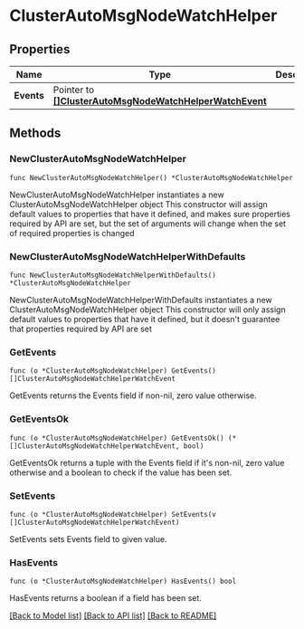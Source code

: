 # ClusterAutoMsgNodeWatchHelper

## Properties

Name | Type | Description | Notes
------------ | ------------- | ------------- | -------------
**Events** | Pointer to [**[]ClusterAutoMsgNodeWatchHelperWatchEvent**](ClusterAutoMsgNodeWatchHelperWatchEvent.md) |  | [optional] 

## Methods

### NewClusterAutoMsgNodeWatchHelper

`func NewClusterAutoMsgNodeWatchHelper() *ClusterAutoMsgNodeWatchHelper`

NewClusterAutoMsgNodeWatchHelper instantiates a new ClusterAutoMsgNodeWatchHelper object
This constructor will assign default values to properties that have it defined,
and makes sure properties required by API are set, but the set of arguments
will change when the set of required properties is changed

### NewClusterAutoMsgNodeWatchHelperWithDefaults

`func NewClusterAutoMsgNodeWatchHelperWithDefaults() *ClusterAutoMsgNodeWatchHelper`

NewClusterAutoMsgNodeWatchHelperWithDefaults instantiates a new ClusterAutoMsgNodeWatchHelper object
This constructor will only assign default values to properties that have it defined,
but it doesn't guarantee that properties required by API are set

### GetEvents

`func (o *ClusterAutoMsgNodeWatchHelper) GetEvents() []ClusterAutoMsgNodeWatchHelperWatchEvent`

GetEvents returns the Events field if non-nil, zero value otherwise.

### GetEventsOk

`func (o *ClusterAutoMsgNodeWatchHelper) GetEventsOk() (*[]ClusterAutoMsgNodeWatchHelperWatchEvent, bool)`

GetEventsOk returns a tuple with the Events field if it's non-nil, zero value otherwise
and a boolean to check if the value has been set.

### SetEvents

`func (o *ClusterAutoMsgNodeWatchHelper) SetEvents(v []ClusterAutoMsgNodeWatchHelperWatchEvent)`

SetEvents sets Events field to given value.

### HasEvents

`func (o *ClusterAutoMsgNodeWatchHelper) HasEvents() bool`

HasEvents returns a boolean if a field has been set.


[[Back to Model list]](../README.md#documentation-for-models) [[Back to API list]](../README.md#documentation-for-api-endpoints) [[Back to README]](../README.md)


